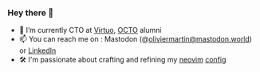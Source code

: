 ### Hey there 👋
- 🚗 I’m currently CTO at [Virtuo](https://www.govirtuo.com/), [OCTO](https://www.octo.com) alumni
- 📫 You can reach me on : Mastodon (@oliviermartin@mastodon.world) or [LinkedIn](https://www.linkedin.com/in/martinolivier/)
- 🛠️ I'm passionate about crafting and refining my [neovim](https://neovim.io) [config](https://github.com/omartin/dotfiles)
